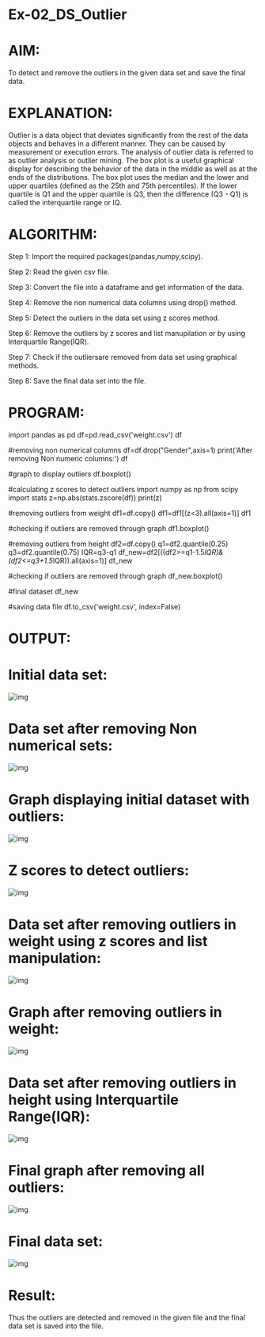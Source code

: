 # Ex-02_DS_Outlier
# AIM:
To detect and remove the outliers in the given data set and save the final data.

# EXPLANATION:
Outlier is a data object that deviates significantly from the rest of the data objects and behaves in a different manner. They can be caused by measurement or execution errors. The analysis of outlier data is referred to as outlier analysis or outlier mining. The box plot is a useful graphical display for describing the behavior of the data in the middle as well as at the ends of the distributions. The box plot uses the median and the lower and upper quartiles (defined as the 25th and 75th percentiles). If the lower quartile is Q1 and the upper quartile is Q3, then the difference (Q3 - Q1) is called the interquartile range or IQ.

# ALGORITHM:
Step 1: Import the required packages(pandas,numpy,scipy).

Step 2: Read the given csv file.

Step 3: Convert the file into a dataframe and get information of the data.

Step 4: Remove the non numerical data columns using drop() method.

Step 5: Detect the outliers in the data set using z scores method.

Step 6: Remove the outliers by z scores and list manupilation or by using Interquartile Range(IQR).

Step 7: Check if the outliersare removed from data set using graphical methods.

Step 8: Save the final data set into the file.

# PROGRAM:
import pandas as pd
df=pd.read_csv('weight.csv')
df

#removing non numerical columns
df=df.drop("Gender",axis=1)
print('After removing Non numeric columns:')
df

#graph to display outliers
df.boxplot()

#calculating z scores to detect outliers
import numpy as np
from scipy import stats
z=np.abs(stats.zscore(df))
print(z)

#removing outliers from weight
df1=df.copy()
df1=df1[(z<3).all(axis=1)]
df1

#checking if outliers are removed through graph
df1.boxplot()

#removing outliers from height
df2=df.copy()
q1=df2.quantile(0.25)
q3=df2.quantile(0.75)
IQR=q3-q1
df_new=df2[((df2>=q1-1.5*IQR)&(df2<=q3+1.5*IQR)).all(axis=1)]
df_new

#checking if outliers are removed through graph
df_new.boxplot()

#final dataset
df_new

#saving data file
df.to_csv('weight.csv', index=False)

# OUTPUT:
# Initial data set:
![img](o1.png)
# Data set after removing Non numerical sets:
![img](o2.png)
# Graph displaying initial dataset with outliers:
![img](o3.png)
# Z scores to detect outliers:
![img](o4.png)
# Data set after removing outliers in weight using z scores and list manipulation:
![img](o5.png)
# Graph after removing outliers in weight:
![img](o6.png)
# Data set after removing outliers in height using Interquartile Range(IQR):
![img](o7.png)
# Final graph after removing all outliers:
![img](o8.png)
# Final data set:
![img](o9.png)
# Result:
Thus the outliers are detected and removed in the given file and the final data set is saved into the file.
